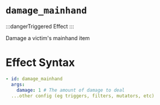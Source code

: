# `damage_mainhand`
:::dangerTriggered Effect
:::

Damage a victim's mainhand item

# Effect Syntax
```yaml
- id: damage_mainhand
  args:
    damage: 1 # The amount of damage to deal
  ...other config (eg triggers, filters, mutators, etc)
```